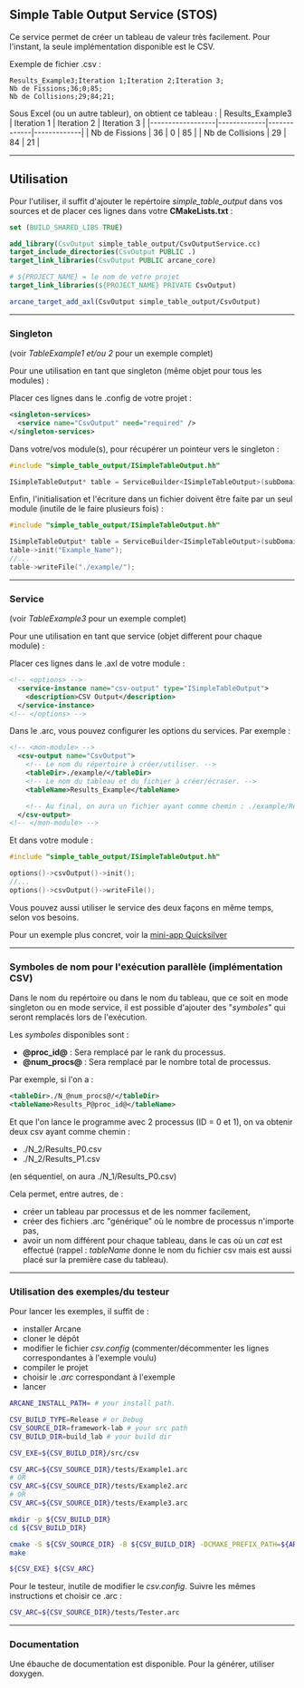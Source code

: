 Simple Table Output Service (STOS)
---------------

Ce service permet de créer un tableau de valeur très facilement.
Pour l'instant, la seule implémentation disponible est le CSV.

Exemple de fichier .csv :
```csv
Results_Example3;Iteration 1;Iteration 2;Iteration 3;
Nb de Fissions;36;0;85;
Nb de Collisions;29;84;21;
```
Sous Excel (ou un autre tableur), on obtient ce tableau :
| Results_Example3 | Iteration 1 | Iteration 2 | Iteration 3 |
|------------------|-------------|-------------|-------------|
| Nb de Fissions   | 36          | 0           | 85          |
| Nb de Collisions | 29          | 84          | 21          |

____
## Utilisation
Pour l'utiliser, il suffit d'ajouter le repértoire *simple_table_output* dans
vos sources et de placer ces lignes dans votre **CMakeLists.txt** :
```cmake
set (BUILD_SHARED_LIBS TRUE)

add_library(CsvOutput simple_table_output/CsvOutputService.cc)
target_include_directories(CsvOutput PUBLIC .)
target_link_libraries(CsvOutput PUBLIC arcane_core)

# ${PROJECT_NAME} = le nom de votre projet
target_link_libraries(${PROJECT_NAME} PRIVATE CsvOutput)

arcane_target_add_axl(CsvOutput simple_table_output/CsvOutput)
```
____
### Singleton
(voir *TableExample1 et/ou 2* pour un exemple complet)

Pour une utilisation en tant que singleton (même objet pour tous les modules) :

Placer ces lignes dans le .config de votre projet :
```xml
<singleton-services>
  <service name="CsvOutput" need="required" />
</singleton-services>
```
Dans votre/vos module(s), pour récupérer un pointeur vers le singleton :
```c
#include "simple_table_output/ISimpleTableOutput.hh"

ISimpleTableOutput* table = ServiceBuilder<ISimpleTableOutput>(subDomain()).getSingleton();
```

Enfin, l'initialisation et l'écriture dans un fichier doivent être faite par un seul module (inutile de le faire plusieurs fois) :
```c
#include "simple_table_output/ISimpleTableOutput.hh"

ISimpleTableOutput* table = ServiceBuilder<ISimpleTableOutput>(subDomain()).getSingleton();
table->init("Example_Name");
//...
table->writeFile("./example/");
```
____
### Service
(voir *TableExample3* pour un exemple complet)

Pour une utilisation en tant que service (objet different pour chaque module) : 

Placer ces lignes dans le .axl de votre module :
```xml
<!-- <options> -->
  <service-instance name="csv-output" type="ISimpleTableOutput">
    <description>CSV Output</description>
  </service-instance>
<!-- </options> -->
```
Dans le .arc, vous pouvez configurer les options du services. Par exemple :
```xml
<!-- <mon-module> -->
  <csv-output name="CsvOutput">
    <!-- Le nom du répertoire à créer/utiliser. -->
    <tableDir>./example/</tableDir>
    <!-- Le nom du tableau et du fichier à créer/écraser. -->
    <tableName>Results_Example</tableName>

    <!-- Au final, on aura un fichier ayant comme chemin : ./example/Results_Example.csv -->
  </csv-output>
<!-- </mon-module> -->
```
Et dans votre module :
```c
#include "simple_table_output/ISimpleTableOutput.hh"

options()->csvOutput()->init();
//...
options()->csvOutput()->writeFile();
```

Vous pouvez aussi utiliser le service des deux façons en même temps, selon vos besoins.

Pour un exemple plus concret, voir la [mini-app Quicksilver](https://github.com/arcaneframework/arcane-benchs/)

____
### Symboles de nom pour l'exécution parallèle (implémentation CSV)
Dans le nom du repértoire ou dans le nom du tableau, que ce soit en mode singleton ou en mode service, il est possible d'ajouter des "*symboles*" qui seront remplacés lors de l'exécution.

Les *symboles* disponibles sont :
- **@proc_id@** : Sera remplacé par le rank du processus.
- **@num_procs@** : Sera remplacé par le nombre total de processus.

Par exemple, si l'on a :
```xml
<tableDir>./N_@num_procs@/</tableDir>
<tableName>Results_P@proc_id@</tableName>
```
Et que l'on lance le programme avec 2 processus (ID = 0 et 1), on va obtenir deux csv ayant comme chemin :
- ./N_2/Results_P0.csv
- ./N_2/Results_P1.csv

(en séquentiel, on aura ./N_1/Results_P0.csv)

Cela permet, entre autres, de :
- créer un tableau par processus et de les nommer facilement,
- créer des fichiers .arc "générique" où le nombre de processus n'importe pas,
- avoir un nom différent pour chaque tableau, dans le cas où un *cat* est effectué (rappel : *tableName* donne le nom du fichier csv mais est aussi placé sur la première case du tableau).

____
### Utilisation des exemples/du testeur
Pour lancer les exemples, il suffit de :
- installer Arcane
- cloner le dépôt
- modifier le fichier *csv.config* (commenter/décommenter les lignes correspondantes à l'exemple voulu)
- compiler le projet
- choisir le *.arc* correspondant à l'exemple
- lancer

```sh
ARCANE_INSTALL_PATH= # your install path.

CSV_BUILD_TYPE=Release # or Debug
CSV_SOURCE_DIR=framework-lab # your src path
CSV_BUILD_DIR=build_lab # your build dir

CSV_EXE=${CSV_BUILD_DIR}/src/csv

CSV_ARC=${CSV_SOURCE_DIR}/tests/Example1.arc
# OR
CSV_ARC=${CSV_SOURCE_DIR}/tests/Example2.arc
# OR
CSV_ARC=${CSV_SOURCE_DIR}/tests/Example3.arc

mkdir -p ${CSV_BUILD_DIR}
cd ${CSV_BUILD_DIR}

cmake -S ${CSV_SOURCE_DIR} -B ${CSV_BUILD_DIR} -DCMAKE_PREFIX_PATH=${ARCANE_INSTALL_PATH} -DCMAKE_BUILD_TYPE=${CSV_BUILD_TYPE}
make

${CSV_EXE} ${CSV_ARC}
```
Pour le testeur, inutile de modifier le *csv.config*. Suivre les mêmes instructions et choisir ce .arc :

```sh
CSV_ARC=${CSV_SOURCE_DIR}/tests/Tester.arc
```

____
### Documentation
Une ébauche de documentation est disponible. Pour la générer, utiliser doxygen.